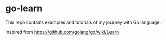 # go-learn

This repo contains examples and tutorials of my journey with Go language. 

Inspired from https://github.com/golang/go/wiki/Learn

